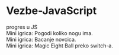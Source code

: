 # Vezbe-JavaScript
progres u JS<br>
Mini igrica: Pogodi koliko nogu ima.<br>
Mini igrica: Bacanje novcica.<br>
Mini igrica: Magic Eight Ball preko switch-a.
